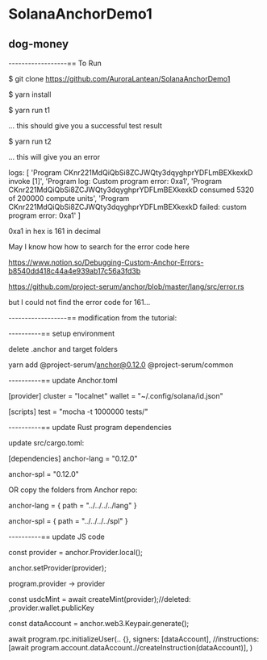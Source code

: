 # SolanaAnchorDemo1

## dog-money

------------------== To Run

$ git clone https://github.com/AuroraLantean/SolanaAnchorDemo1

$ yarn install

$ yarn run t1

... this should give you a successful test result

$ yarn run t2

... this will give you an error

  logs: [
    'Program CKnr221MdQiQbSi8ZCJWQty3dqyghprYDFLmBEXkexkD invoke [1]',
    'Program log: Custom program error: 0xa1',
    'Program CKnr221MdQiQbSi8ZCJWQty3dqyghprYDFLmBEXkexkD consumed 5320 of 200000 compute units',
    'Program CKnr221MdQiQbSi8ZCJWQty3dqyghprYDFLmBEXkexkD failed: custom program error: 0xa1'
  ]

0xa1 in hex is 161 in decimal

May I know how how to search for the error code here

https://www.notion.so/Debugging-Custom-Anchor-Errors-b8540dd418c44a4e939ab17c56a3fd3b

https://github.com/project-serum/anchor/blob/master/lang/src/error.rs

but I could not find the error code for 161...


------------------== modification from the tutorial:

----------== setup environment

delete .anchor and target folders

yarn add @project-serum/anchor@0.12.0 @project-serum/common

----------== update Anchor.toml

[provider]
cluster = "localnet"
wallet = "~/.config/solana/id.json"

[scripts]
test = "mocha -t 1000000 tests/"

----------== update Rust program dependencies

update src/cargo.toml:

[dependencies]
anchor-lang = "0.12.0"

anchor-spl = "0.12.0"

OR copy the folders from Anchor repo:

anchor-lang = { path = "../../../../lang" }

anchor-spl = { path = "../../../../spl" }

----------== update JS code

const provider = anchor.Provider.local();

anchor.setProvider(provider);

program.provider -> provider

const usdcMint = await createMint(provider);//deleted: ,provider.wallet.publicKey

const dataAccount = anchor.web3.Keypair.generate();

await program.rpc.initializeUser(.. {},
      signers: [dataAccount],
      //instructions: [await program.account.dataAccount.//createInstruction(dataAccount)],
)
